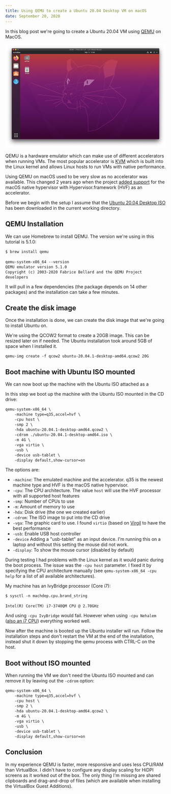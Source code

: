 ```yaml
---
title: Using QEMU to create a Ubuntu 20.04 Desktop VM on macOS
date: September 20, 2020
---
```


In this blog post we're going to create a Ubuntu 20.04 VM using [QEMU](https://www.qemu.org/) on MacOS.

![A picture of the Ubuntu 20.04 Desktop](ubuntu-20-04-with-qemu.png)

QEMU is a hardware emulator which can make use of different accelerators when running VMs. The most popular accelerator is [KVM](https://www.linux-kvm.org/page/Main_Page) which is built into the Linux kernel and allows Linux hosts to run VMs with native performance.

Using QEMU on macOS used to be very slow as no accelerator was available. This changed 2 years ago when the project [added support](https://wiki.qemu.org/ChangeLog/2.12) for the macOS native hypervisor with Hypervisor.framework (HVF) as an accelerator.

Before we begin with the setup I assume that the [Ubuntu 20.04 Desktop ISO](https://releases.ubuntu.com/20.04/) has been downloaded in the current working directory.

## QEMU Installation

We can use Homebrew to install QEMU. The version we're using in this tutorial is 5.1.0:

```shell
$ brew install qemu

qemu-system-x86_64 --version
QEMU emulator version 5.1.0
Copyright (c) 2003-2020 Fabrice Bellard and the QEMU Project developers
```

It will pull in a few dependencies (the package depends on 14 other packages) and the installation can take a few minutes.

## Create the disk image

Once the installation is done, we can create the disk image that we're going to install Ubuntu on.

We're using the QCOW2 format to create a 20GB image. This can be resized later on if needed. The Ubuntu installation took around 5GB of space when I installed it. 

```shell
qemu-img create -f qcow2 ubuntu-20.04.1-desktop-amd64.qcow2 20G
```

## Boot machine with Ubuntu ISO mounted


We can now boot up the machine with the Ubuntu ISO attached as a

In this step we boot up the machine with the Ubuntu ISO mounted in the CD drive:

```shell
qemu-system-x86_64 \
	-machine type=q35,accel=hvf \
	-cpu host \
	-smp 2 \
	-hda ubuntu-20.04.1-desktop-amd64.qcow2 \
	-cdrom ./ubuntu-20.04.1-desktop-amd64.iso \
	-m 4G \
	-vga virtio \
	-usb \
	-device usb-tablet \
	-display default,show-cursor=on
```

The options are:

- `-machine`: The emulated machine and the accelerator. q35 is the newest machine type and HVF is the macOS native hypervisor.
- `-cpu`: The CPU architecture. The value `host` will use the HVF processor with all supported host features
- `-smp`: Number of CPUs to use
- `-m`: Amount of memory to use
- `-hda`: Disk drive (the one we created earlier)
- `-cdrom`: The ISO image to put into the CD drive
- `-vga`: The graphic card to use. I found `virtio` (based on [Virgil](https://virgil3d.github.io/) to have the best performance
- `-usb`: Enable USB host controller
- `-device` Adding a "usb-tablet" as an input device. I'm running this on a laptop and without this setting the mouse did not work.
- `-display`: To show the mouse cursor (disabled by default)

During testing I had problems with the Linux kernel as it would panic during the boot process. The issue was the `-cpu host` parameter. I fixed it by specifying the CPU architecture manually (see `qemu-system-x86_64 -cpu help` for a list of all available architectures).

My machine has an IvyBridge processor (Core i7):

```shell
$ sysctl -n machdep.cpu.brand_string

Intel(R) Core(TM) i7-3740QM CPU @ 2.70GHz
```

And using `-cpu IvyBridge` would fail. However when using `-cpu Nehalem` ([also an i7 CPU](https://en.wikipedia.org/wiki/List_of_Intel_CPU_microarchitectures)) everything worked well.

Now after the machine is booted up the Ubuntu installer will run. Follow the installation steps and don't restart the VM at the end of the installation, instead shut it down by stopping the qemu process with CTRL-C on the host.

## Boot without ISO mounted

When running the VM we don't need the Ubuntu ISO mounted and can remove it by leaving out the `-cdrom` option:

```shell
qemu-system-x86_64 \
	-machine type=q35,accel=hvf \
	-cpu host \
	-smp 2 \
	-hda ubuntu-20.04.1-desktop-amd64.qcow2 \
	-m 4G \
	-vga virtio \
	-usb \
	-device usb-tablet \
	-display default,show-cursor=on
```

## Conclusion

In my experience QEMU is faster, more responsive and uses less CPU/RAM than VirtualBox. I didn't have to configure any display scaling for HiDPI screens as it worked out of the box. The only thing I'm missing are shared clipboards and drag-and-drop of files (which are available when installing the VirtualBox Guest Additions).
